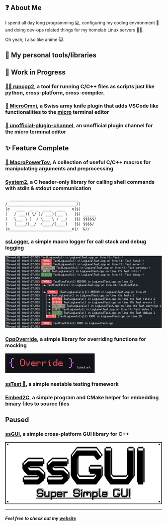 ## ❓️ About Me

I spend all day long programming 💻, configuring my coding environment 🔧 and doing dev-ops related things for my homelab Linux servers 👨‍🔬.

Oh yeah, I also like anime 😺.

## 🔧 My personal tools/libraries

## 🚧 Work in Progress

### [🏃‍♂️ runcpp2](https://github.com/Neko-Box-Coder/runcpp2), a tool for running C/C++ files as scripts just like python, cross-platform, cross-compiler.

### [🧰 MicroOmni](https://github.com/Neko-Box-Coder/MicroOmni), a Swiss army knife plugin that adds VSCode like functionalities to the [micro](https://github.com/zyedidia/micro) terminal editor

### [📡 unofficial-plugin-channel](https://github.com/Neko-Box-Coder/unofficial-plugin-channel), an unofficial plugin channel for the [micro](https://github.com/zyedidia/micro) terminal editor

## ✨ Feature Complete

### [🎲 MacroPowerToy](https://github.com/Neko-Box-Coder/MacroPowerToys), A collection of useful C/C++ macros for manipulating arguments and preprocessing

### [System2](https://github.com/Neko-Box-Coder/System2), a C header-only library for calling shell commands with stdin & stdout communication

```
  _______________________________
/_______________________________/|
|o   ____  _  _  ____  ____   o|$|
|   / ___)( \/ )/ ___)(___ \   |$| ______
|   \___ \ )  / \___ \ / __/   |$| $$$$$/
|   (____/(__/  (____/(____)   |$| $$$$/
|o____________________________o|/  &//
```

### [ssLogger](https://github.com/Neko-Box-Coder/ssLogger), a simple macro logger for call stack and debug logging
![](https://github.com/Neko-Box-Coder/ssLogger/raw/main/Resources/logLevels.png)

### [CppOverride](https://github.com/Neko-Box-Coder/CppOverride), a simple library for overriding functions for mocking
![](https://github.com/Neko-Box-Coder/CppOverride/raw/master/Logo.png)

### [ssTest 🧪](https://github.com/Neko-Box-Coder/ssTest), a simple nestable testing framework

### [Embed2C](https://github.com/Neko-Box-Coder/Embed2C), a simple program and CMake helper for embedding binary files to source files

## Paused

### [ssGUI](https://github.com/Neko-Box-Coder/ssGUI), a simple cross-platform GUI library for C++
![](https://github.com/Neko-Box-Coder/ssGUI/blob/main/DocsGeneration/ND_Config/Images/Logo.png?raw=true)

---

##### Feel free to check out my [website](https://nekoboxcoder.dev)

<!---
Neko-Box-Coder/Neko-Box-Coder is a ✨ special ✨ repository because its `README.md` (this file) appears on your GitHub profile.
You can click the Preview link to take a look at your changes.
--->
